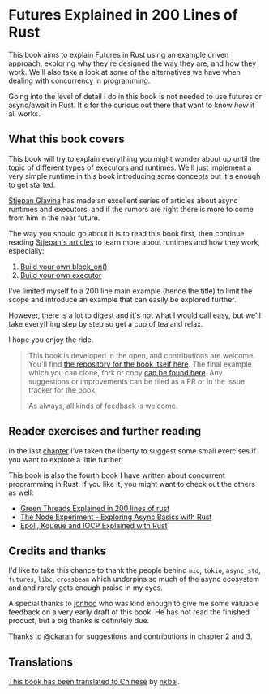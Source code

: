 # Futures Explained in 200 Lines of Rust

This book aims to explain Futures in Rust using an example driven approach,
exploring why they're designed the way they are, and how they work. We'll also
take a look at some of the alternatives we have when dealing with concurrency
in programming.

Going into the level of detail I do in this book is not needed to use futures
or async/await in Rust. It's for the curious out there that want to know _how_
it all works.

## What this book covers

This book will try to explain everything you might wonder about up until the
topic of different types of executors and runtimes. We'll just implement a very
simple runtime in this book introducing some concepts but it's enough to get
started.

[Stjepan Glavina](https://web.archive.org/web/20200812203230/https://github.com/stjepang)
has made an excellent series of articles about async runtimes and executors,
and if the rumors are right there is more to come from him in the near future.

The way you should go about it is to read this book first, then continue
reading [Stjepan's articles](https://web.archive.org/web/20200610130514/https://stjepang.github.io/)
to learn more about runtimes and how they work, especially:

1. [Build your own block_on()](https://web.archive.org/web/20200511234503/https://stjepang.github.io/2020/01/25/build-your-own-block-on.html)
2. [Build your own executor](https://web.archive.org/web/20200207092849/https://stjepang.github.io/2020/01/31/build-your-own-executor.html)

I've limited myself to a 200 line main example (hence the title) to limit the
scope and introduce an example that can easily be explored further.

However, there is a lot to digest and it's not what I would call easy, but we'll
take everything step by step so get a cup of tea and relax.

I hope you enjoy the ride.

> This book is developed in the open, and contributions are welcome. You'll find
> [the repository for the book itself here][book_repo]. The final example which
> you can clone, fork or copy [can be found here][example_repo]. Any suggestions
> or improvements can be filed as a PR or in the issue tracker for the book.
>
> As always, all kinds of feedback is welcome.

## Reader exercises and further reading

In the last [chapter](conclusion.md) I've taken the liberty to suggest some
small exercises if you want to explore a little further.

This book is also the fourth book I have written about concurrent programming
in Rust. If you like it, you might want to check out the others as well:

- [Green Threads Explained in 200 lines of rust](https://cfsamson.gitbook.io/green-threads-explained-in-200-lines-of-rust/)
- [The Node Experiment - Exploring Async Basics with Rust](https://cfsamson.github.io/book-exploring-async-basics/)
- [Epoll, Kqueue and IOCP Explained with Rust](https://cfsamsonbooks.gitbook.io/epoll-kqueue-iocp-explained/)

## Credits and thanks

I'd like to take this chance to thank the people behind `mio`, `tokio`,
`async_std`, `futures`, `libc`, `crossbeam` which underpins so much of the
async ecosystem and and rarely gets enough praise in my eyes.

A special thanks to [jonhoo](https://twitter.com/jonhoo) who was kind enough to
give me some valuable feedback on a very early draft of this book. He has not
read the finished product, but a big thanks is definitely due.

Thanks to [@ckaran](https://github.com/ckaran) for suggestions and contributions in chapter 2 and 3.

## Translations

[This book has been translated to Chinese](https://stevenbai.top/rust/futures_explained_in_200_lines_of_rust/) by [nkbai](https://github.com/nkbai).

[mdbook]: https://github.com/rust-lang/mdBook
[book_repo]: https://github.com/cfsamson/books-futures-explained
[example_repo]: https://github.com/cfsamson/examples-futures

